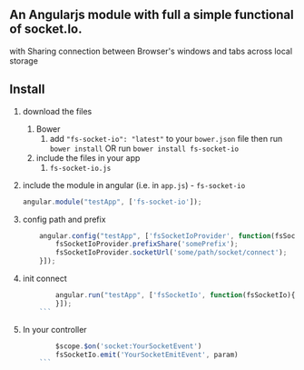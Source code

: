 ## An Angularjs module with full a simple functional of socket.Io.
with Sharing connection between Browser's windows and tabs across local storage


## Install
1. download the files
	1. Bower
		1. add `"fs-socket-io": "latest"` to your `bower.json` file then run `bower install` OR run `bower install fs-socket-io`
    2. include the files in your app
	    1. `fs-socket-io.js`

2. include the module in angular (i.e. in `app.js`) - `fs-socket-io`
	```javascript
	angular.module("testApp", ['fs-socket-io']);
	```
3. config path and prefix	
    ```javascript
    	angular.config("testApp", ['fsSocketIoProvider', function(fsSocketIoProvider){
    	    fsSocketIoProvider.prefixShare('somePrefix');
    	    fsSocketIoProvider.socketUrl('some/path/socket/connect');
    	}]);
    ```
    
4. init connect
    ```javascript
        	angular.run("testApp", ['fsSocketIo', function(fsSocketIo){
        	}]);
        ```
5. In your controller

    ```javascript
        	$scope.$on('socket:YourSocketEvent')
        	fsSocketIo.emit('YourSocketEmitEvent', param)
        ```